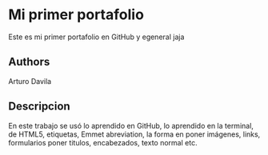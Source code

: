 
# Mi primer portafolio

Este es mi primer portafolio en GitHub y egeneral jaja




## Authors
Arturo Davila


## Descripcion
En este trabajo se usó lo aprendido en GitHub, lo aprendido en la terminal,  de HTML5, etiquetas, Emmet abreviation, la forma en poner imágenes, links, formularios poner titulos, encabezados, texto normal etc.
